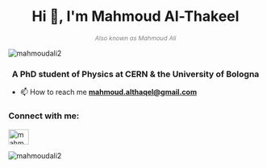 <h1 align="center">Hi 👋, I'm Mahmoud Al-Thakeel</h1>
<p align="center" style="font-size: 12px; color: gray;"><em>Also known as Mahmoud Ali</em></p>

<p align="left"> <img src="https://komarev.com/ghpvc/?username=mahmoudali2" alt="mahmoudali2" /> </p>

<h3 align="center">A PhD student of Physics at CERN & the University of Bologna</h3>

- 📫 How to reach me **mahmoud.althaqel@gmail.com**

<h3 align="left">Connect with me:</h3>
<p align="left">
<a href="https://linkedin.com/in/mahmoud-ali2" target="blank">
  <img align="center" src="https://raw.githubusercontent.com/rahuldkjain/github-profile-readme-generator/master/src/images/icons/Social/linked-in-alt.svg" alt="mahmoud-ali2" height="30" width="40" />
</a>
</p>

<p>
  <img align="left" src="https://github-readme-stats.vercel.app/api/top-langs?username=mahmoudali2&show_icons=true&locale=en&layout=compact" alt="mahmoudali2" />
</p>
